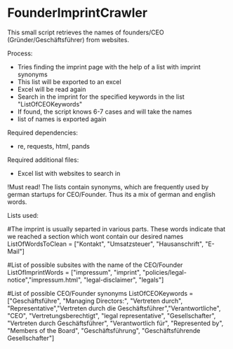 # FounderImprintCrawler
This small script retrieves the names of founders/CEO (Gründer/Geschäftsführer) from websites. 

Process:
- Tries finding the imprint page with the help of a list with imprint synonyms
- This list will be exported to an excel
- Excel will be read again
- Search in the imprint for the specified keywords in the list "ListOfCEOKeywords"
- If found, the script knows 6-7 cases and will take the names
- list of names is exported again

Required dependencies:
- re, requests, html, pands

Required additional files:
- Excel list with websites to search in

!Must read!
The lists contain synonyms, which are frequently used by german startups for CEO/Founder. Thus its a mix of german and english words.

Lists used:

#The imprint is usually separted in various parts. These words indicate that we reached a section which wont contain our desired names
ListOfWordsToClean = ["Kontakt", "Umsatzsteuer", "Hausanschrift", "E-Mail"]

#List of possible subsites with the name of the CEO/Founder
 ListOfImprintWords = ["impressum", "imprint", "policies/legal-notice","impressum.html", "legal-disclaimer", "legals"]

#List of possible CEO/Founder synonyms
ListOfCEOKeywords = ["Geschäftsführe", "Managing Directors:", "Vertreten durch", "Representative","Vertreten durch die Geschäftsführer","Verantwortliche", "CEO", "Vertretungsberechtigt", "legal representative", "Gesellschafter", "Vertreten durch Geschäftsführer", "Verantwortlich für", "Represented by", "Members of the Board", "Geschäftsführung", "Geschäftsführende Gesellschafter"]  
